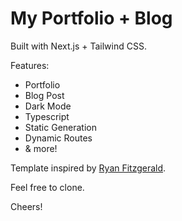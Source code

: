 # My Portfolio + Blog

Built with Next.js + Tailwind CSS.

Features:

- Portfolio
- Blog Post
- Dark Mode
- Typescript
- Static Generation
- Dynamic Routes
- & more!

Template inspired by [Ryan Fitzgerald](https://github.com/RyanFitzgerald/devfolio).

Feel free to clone.

Cheers!
